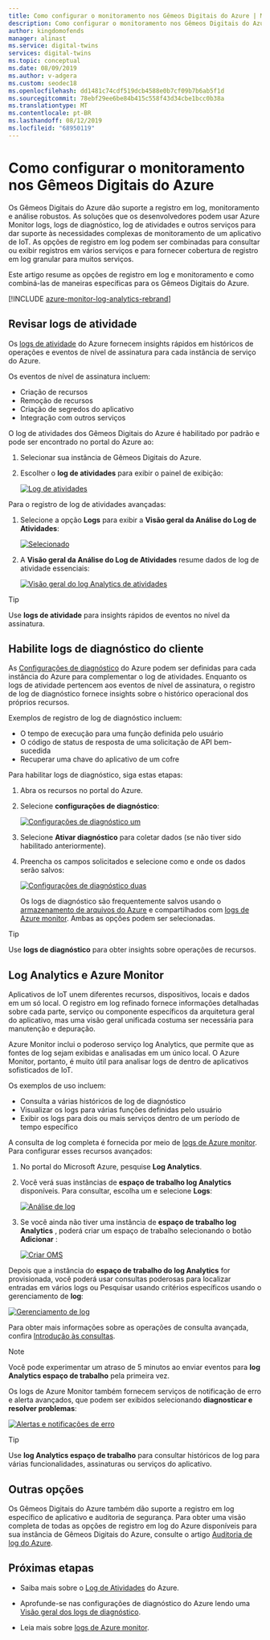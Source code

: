 ```yaml
---
title: Como configurar o monitoramento nos Gêmeos Digitais do Azure | Microsoft Docs
description: Como configurar o monitoramento nos Gêmeos Digitais do Azure.
author: kingdomofends
manager: alinast
ms.service: digital-twins
services: digital-twins
ms.topic: conceptual
ms.date: 08/09/2019
ms.author: v-adgera
ms.custom: seodec18
ms.openlocfilehash: dd1481c74cdf519dcb4588e0b7cf09b7b6ab5f1d
ms.sourcegitcommit: 78ebf29ee6be84b415c558f43d34cbe1bcc0b38a
ms.translationtype: MT
ms.contentlocale: pt-BR
ms.lasthandoff: 08/12/2019
ms.locfileid: "68950119"
---
```

# <a name="how-to-configure-monitoring-in-azure-digital-twins"></a>Como configurar o monitoramento nos Gêmeos Digitais do Azure

Os Gêmeos Digitais do Azure dão suporte a registro em log, monitoramento e análise robustos. As soluções que os desenvolvedores podem usar Azure Monitor logs, logs de diagnóstico, log de atividades e outros serviços para dar suporte às necessidades complexas de monitoramento de um aplicativo de IoT. As opções de registro em log podem ser combinadas para consultar ou exibir registros em vários serviços e para fornecer cobertura de registro em log granular para muitos serviços.

Este artigo resume as opções de registro em log e monitoramento e como combiná-las de maneiras específicas para os Gêmeos Digitais do Azure.

[!INCLUDE [azure-monitor-log-analytics-rebrand](../../includes/azure-monitor-log-analytics-rebrand.md)]

## <a name="review-activity-logs"></a>Revisar logs de atividade

Os [logs de atividade](../azure-monitor/platform/activity-logs-overview.md) do Azure fornecem insights rápidos em históricos de operações e eventos de nível de assinatura para cada instância de serviço do Azure.

Os eventos de nível de assinatura incluem:

* Criação de recursos
* Remoção de recursos
* Criação de segredos do aplicativo
* Integração com outros serviços

O log de atividades dos Gêmeos Digitais do Azure é habilitado por padrão e pode ser encontrado no portal do Azure ao:

1. Selecionar sua instância de Gêmeos Digitais do Azure.
1. Escolher o **log de atividades** para exibir o painel de exibição:

    [![Log de atividades](media/how-to-configure-monitoring/activity-log.png)](media/how-to-configure-monitoring/activity-log.png#lightbox)

Para o registro de log de atividades avançadas:

1. Selecione a opção **Logs** para exibir a **Visão geral da Análise do Log de Atividades**:

    [![Selecionado](media/how-to-configure-monitoring/activity-log-select.png)](media/how-to-configure-monitoring/activity-log-select.png#lightbox)

1. A **Visão geral da Análise do Log de Atividades** resume dados de log de atividade essenciais:

    [![Visão geral do log Analytics de atividades]( media/how-to-configure-monitoring/log-analytics-overview.png)]( media/how-to-configure-monitoring/log-analytics-overview.png#lightbox)

>[!TIP]
>Use **logs de atividade** para insights rápidos de eventos no nível da assinatura.

## <a name="enable-customer-diagnostic-logs"></a>Habilite logs de diagnóstico do cliente

As [Configurações de diagnóstico](../azure-monitor/platform/diagnostic-logs-overview.md) do Azure podem ser definidas para cada instância do Azure para complementar o log de atividades. Enquanto os logs de atividade pertencem aos eventos de nível de assinatura, o registro de log de diagnóstico fornece insights sobre o histórico operacional dos próprios recursos.

Exemplos de registro de log de diagnóstico incluem:

* O tempo de execução para uma função definida pelo usuário
* O código de status de resposta de uma solicitação de API bem-sucedida
* Recuperar uma chave do aplicativo de um cofre

Para habilitar logs de diagnóstico, siga estas etapas:

1. Abra os recursos no portal do Azure.
1. Selecione **configurações de diagnóstico**:

    [![Configurações de diagnóstico um](media/how-to-configure-monitoring/diagnostic-settings-one.png)](media/how-to-configure-monitoring/diagnostic-settings-one.png#lightbox)

1. Selecione **Ativar diagnóstico** para coletar dados (se não tiver sido habilitado anteriormente).
1. Preencha os campos solicitados e selecione como e onde os dados serão salvos:

    [![Configurações de diagnóstico duas](media/how-to-configure-monitoring/diagnostic-settings-two.png)](media/how-to-configure-monitoring/diagnostic-settings-two.png#lightbox)

    Os logs de diagnóstico são frequentemente salvos usando o [armazenamento de arquivos do Azure](../storage/files/storage-files-deployment-guide.md) e compartilhados com [logs de Azure monitor](../azure-monitor/log-query/get-started-portal.md). Ambas as opções podem ser selecionadas.

>[!TIP]
>Use **logs de diagnóstico** para obter insights sobre operações de recursos.

## <a name="azure-monitor-and-log-analytics"></a>Log Analytics e Azure Monitor

Aplicativos de IoT unem diferentes recursos, dispositivos, locais e dados em um só local. O registro em log refinado fornece informações detalhadas sobre cada parte, serviço ou componente específicos da arquitetura geral do aplicativo, mas uma visão geral unificada costuma ser necessária para manutenção e depuração.

Azure Monitor inclui o poderoso serviço log Analytics, que permite que as fontes de log sejam exibidas e analisadas em um único local. O Azure Monitor, portanto, é muito útil para analisar logs de dentro de aplicativos sofisticados de IoT.

Os exemplos de uso incluem:

* Consulta a várias históricos de log de diagnóstico
* Visualizar os logs para várias funções definidas pelo usuário
* Exibir os logs para dois ou mais serviços dentro de um período de tempo específico

A consulta de log completa é fornecida por meio de [logs de Azure monitor](../azure-monitor/log-query/log-query-overview.md). Para configurar esses recursos avançados:

1. No portal do Microsoft Azure, pesquise **Log Analytics**.
1. Você verá suas instâncias de **espaço de trabalho log Analytics** disponíveis. Para consultar, escolha um e selecione **Logs**:

    [![Análise de log](media/how-to-configure-monitoring/log-analytics.png)](media/how-to-configure-monitoring/log-analytics.png#lightbox)

1. Se você ainda não tiver uma instância de **espaço de trabalho log Analytics** , poderá criar um espaço de trabalho selecionando o botão **Adicionar** :

    [![Criar OMS](media/how-to-configure-monitoring/log-analytics-oms.png)](media/how-to-configure-monitoring/log-analytics-oms.png#lightbox)

Depois que a instância do **espaço de trabalho do log Analytics** for provisionada, você poderá usar consultas poderosas para localizar entradas em vários logs ou Pesquisar usando critérios específicos usando o gerenciamento de **log**:

   [![Gerenciamento de log](media/how-to-configure-monitoring/log-analytics-management.png)](media/how-to-configure-monitoring/log-analytics-management.png#lightbox)

Para obter mais informações sobre as operações de consulta avançada, confira [Introdução às consultas](../azure-monitor/log-query/get-started-queries.md).

> [!NOTE]
> Você pode experimentar um atraso de 5 minutos ao enviar eventos para **log Analytics espaço de trabalho** pela primeira vez.

Os logs de Azure Monitor também fornecem serviços de notificação de erro e alerta avançados, que podem ser exibidos selecionando **diagnosticar e resolver problemas**:

   [![Alertas e notificações de erro](media/how-to-configure-monitoring/log-analytics-notifications.png)](media/how-to-configure-monitoring/log-analytics-notifications.png#lightbox)

>[!TIP]
>Use **log Analytics espaço de trabalho** para consultar históricos de log para várias funcionalidades, assinaturas ou serviços do aplicativo.

## <a name="other-options"></a>Outras opções

Os Gêmeos Digitais do Azure também dão suporte a registro em log específico de aplicativo e auditoria de segurança. Para obter uma visão completa de todas as opções de registro em log do Azure disponíveis para sua instância de Gêmeos Digitais do Azure, consulte o artigo [Auditoria de log do Azure](../security/fundamentals/log-audit.md).

## <a name="next-steps"></a>Próximas etapas

- Saiba mais sobre o [Log de Atividades](../azure-monitor/platform/activity-logs-overview.md) do Azure.

- Aprofunde-se nas configurações de diagnóstico do Azure lendo uma [Visão geral dos logs de diagnóstico](../azure-monitor/platform/diagnostic-logs-overview.md).

- Leia mais sobre [logs de Azure monitor](../azure-monitor/log-query/get-started-portal.md).
